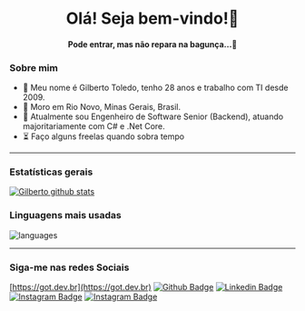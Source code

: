 <h1 align="center">
	Olá! Seja bem-vindo!🚀
</h1>
<h4 align="center">
  Pode entrar, mas não repara na bagunça...🤭
</h4>

### Sobre mim
- 👋 Meu nome é Gilberto Toledo, tenho 28 anos e trabalho com TI desde 2009.
-  📍 Moro em Rio Novo, Minas Gerais, Brasil.
- 💼 Atualmente sou Engenheiro de Software Senior (Backend), atuando majoritariamente com C# e .Net Core.
- ⏳ Faço alguns freelas quando sobra tempo

<hr>

### Estatísticas gerais 
 
[![Gilberto github stats](https://github-readme-stats.vercel.app/api?username=gilbertotoledo&theme=cobalt&show_icons=true)](https://github.com/Erickson-lopes-dev/github-readme-stats)

### Linguagens mais usadas 
![languages](https://github-readme-stats.vercel.app/api/top-langs/?username=gilbertotoledo&hide=scss&layout=compact&theme=dracula&border_radius=10)

<hr>

### Siga-me nas redes Sociais

[https://got.dev.br](https://got.dev.br)
[![Github Badge](https://img.shields.io/badge/-Github-000?style=flat-square&logo=Github&logoColor=white&link=https://github.com/gilbertotoledo)](https://github.com/gilbertotoledo)
[![Linkedin Badge](https://img.shields.io/badge/-LinkedIn-blue?style=flat-square&logo=Linkedin&logoColor=white&link=https://www.linkedin.com/in/gilbertotoledo/)](https://www.linkedin.com/in/gilbertotoledo/)
[![Instagram Badge](https://img.shields.io/badge/-Instagram-C13584?style=flat-square&labelColor=C13584&logo=instagram&logoColor=white&link=https://www.instagram.com/ogilbertotoledo/)](https://www.instagram.com/ogilbertotoledo/)
[![Instagram Badge](https://img.shields.io/badge/-Instagram-C13584?style=flat-square&labelColor=C13584&logo=instagram&logoColor=white&link=https://www.instagram.com/got.dev/)](https://www.instagram.com/got.dev/)
